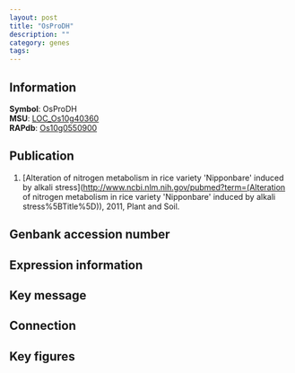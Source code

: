 ```yaml
---
layout: post
title: "OsProDH"
description: ""
category: genes
tags: 
---
```


## Information
__Symbol__: OsProDH  
__MSU__: [LOC_Os10g40360](http://rice.plantbiology.msu.edu/cgi-bin/ORF_infopage.cgi?orf=LOC_Os10g40360)  
__RAPdb__: [Os10g0550900](http://rapdb.dna.affrc.go.jp/viewer/gbrowse_details/irgsp1?name=Os10g0550900)  

## Publication
1. [Alteration of nitrogen metabolism in rice variety 'Nipponbare' induced by alkali stress](http://www.ncbi.nlm.nih.gov/pubmed?term=(Alteration of nitrogen metabolism in rice variety 'Nipponbare' induced by alkali stress%5BTitle%5D)), 2011, Plant and Soil.

## Genbank accession number

## Expression information

## Key message

## Connection

## Key figures


